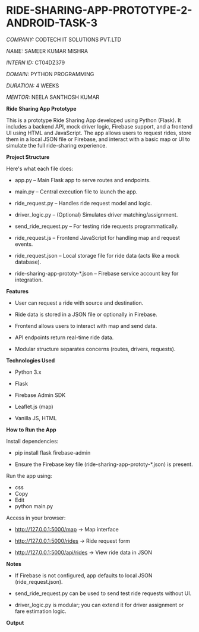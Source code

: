 # RIDE-SHARING-APP-PROTOTYPE-2-ANDROID-TASK-3

*COMPANY:* CODTECH IT SOLUTIONS PVT.LTD

*NAME:* SAMEER KUMAR MISHRA

*INTERN ID:* CT04DZ379

*DOMAIN:* PYTHON PROGRAMMING

*DURATION:* 4 WEEKS

*MENTOR:* NEELA SANTHOSH KUMAR


**Ride Sharing App Prototype**

This is a prototype Ride Sharing App developed using Python (Flask). It includes a backend API, mock driver logic, Firebase support, and a frontend UI using HTML and JavaScript. The app allows users to request rides, store them in a local JSON file or Firebase, and interact with a basic map or UI to simulate the full ride-sharing experience.


**Project Structure**

Here's what each file does:

- app.py – Main Flask app to serve routes and endpoints.

- main.py – Central execution file to launch the app.

- ride_request.py – Handles ride request model and logic.

- driver_logic.py – (Optional) Simulates driver matching/assignment.

- send_ride_request.py – For testing ride requests programmatically.

- ride_request.js – Frontend JavaScript for handling map and request events.

- ride_request.json – Local storage file for ride data (acts like a mock database).

- ride-sharing-app-prototy-*.json – Firebase service account key for integration.


**Features**

- User can request a ride with source and destination.

- Ride data is stored in a JSON file or optionally in Firebase.

- Frontend allows users to interact with map and send data.

- API endpoints return real-time ride data.

- Modular structure separates concerns (routes, drivers, requests).


**Technologies Used**

- Python 3.x

- Flask

- Firebase Admin SDK

- Leaflet.js (map)

- Vanilla JS, HTML


**How to Run the App**

Install dependencies:

- pip install flask firebase-admin

- Ensure the Firebase key file (ride-sharing-app-prototy-*.json) is present.

Run the app using:

- css
- Copy
- Edit
- python main.py

Access in your browser:

- http://127.0.0.1:5000/map → Map interface

- http://127.0.0.1:5000/rides → Ride request form

- http://127.0.0.1:5000/api/rides → View ride data in JSON


**Notes**

- If Firebase is not configured, app defaults to local JSON (ride_request.json).

- send_ride_request.py can be used to send test ride requests without UI.

- driver_logic.py is modular; you can extend it for driver assignment or fare estimation logic.


**Output**

